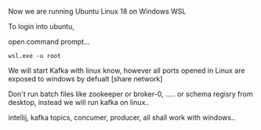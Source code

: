 Now we are running Ubuntu Linux 18 on Windows WSL

To login into ubuntu, 

open command prompt...

```
wsl.exe -u root
```

We will start Kafka with linux know, however all ports opened in Linux are exposed to windows by defualt [share network]

Don't run batch files like zookeeper or broker-0, ..... or schema regisry from desktop, instead  we will run kafka on linux..

intellij, kafka topics, concumer, producer, all shall work with windows..
